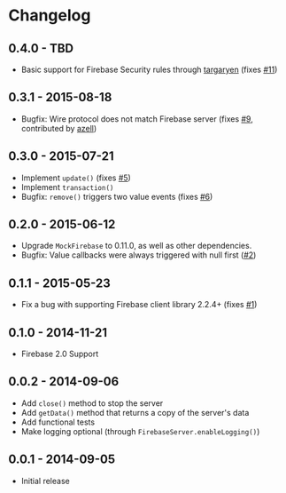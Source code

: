 # Changelog

## 0.4.0 - TBD

- Basic support for Firebase Security rules through [targaryen](https://github.com/goldibex/targaryen) (fixes [#11](https://github.com/urish/firebase-server/issues/11))

## 0.3.1 - 2015-08-18

- Bugfix: Wire protocol does not match Firebase server (fixes [#9](https://github.com/urish/firebase-server/issues/9), contributed by [azell](https://github.com/azell))

## 0.3.0 - 2015-07-21

- Implement `update()` (fixes [#5](https://github.com/urish/firebase-server/issues/5))
- Implement `transaction()`
- Bugfix: `remove()` triggers two value events (fixes [#6](https://github.com/urish/firebase-server/issues/6))

## 0.2.0 - 2015-06-12

- Upgrade `MockFirebase` to 0.11.0, as well as other dependencies.
- Bugfix: Value callbacks were always triggered with null first ([#2](https://github.com/urish/firebase-server/issues/2))

## 0.1.1 - 2015-05-23

- Fix a bug with supporting Firebase client library 2.2.4+ (fixes [#1](https://github.com/urish/firebase-server/issues/1))

## 0.1.0 - 2014-11-21

- Firebase 2.0 Support

## 0.0.2 - 2014-09-06

- Add `close()` method to stop the server
- Add `getData()` method that returns a copy of the server's data 
- Add functional tests
- Make logging optional (through `FirebaseServer.enableLogging()`)

## 0.0.1 - 2014-09-05

- Initial release

